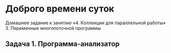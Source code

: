 # Доброго времени суток
Домашнее задание к занятию «4. Коллекции для параллельной работы»
3. Переменные многопоточной программы
## Задача 1. Программа-анализатор